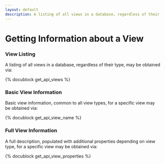 ```yaml
---
layout: default
description: A listing of all views in a database, regardless of their type, may be obtainedvia
---
```

Getting Information about a View
================================

### View Listing

A listing of all views in a database, regardless of their type, may be obtained
via:

<!-- js/actions/api-view.js -->
{% docublock get_api_views %}

### Basic View Information

Basic view information, common to all view types, for a specific view may be
obtained via:

<!-- js/actions/api-view.js -->
{% docublock get_api_view_name %}

### Full View Information

A full description, populated with additional properties depending on view
type, for a specific view may be obtained via:

<!-- js/actions/api-view.js -->
{% docublock get_api_view_properties %}
